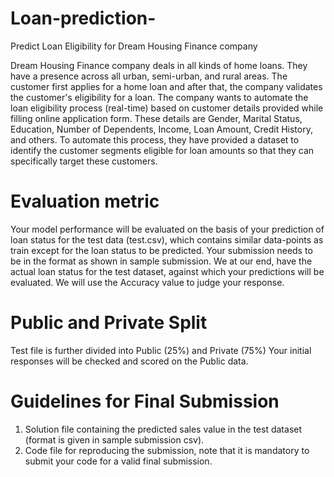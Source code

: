 # Loan-prediction-
Predict Loan Eligibility for Dream Housing Finance company

Dream Housing Finance company deals in all kinds of home loans. They have a presence across all urban, semi-urban, and rural areas. The customer first applies for a home loan and after that, the company validates the customer's eligibility for a loan.
The company wants to automate the loan eligibility process (real-time) based on customer details provided while filling online application form. These details are Gender, Marital Status, Education, Number of Dependents, Income, Loan Amount, Credit History, and others. To automate this process, they have provided a dataset to identify the customer segments  eligible for loan amounts so that they can specifically target these customers.

# Evaluation metric
Your model performance will be evaluated on the basis of your prediction of loan status for the test data (test.csv), which contains similar data-points as train except for the loan status to be predicted. Your submission needs to be in the format as shown in sample submission.
We at our end, have the actual loan status for the test dataset, against which your predictions will be evaluated. We will use the Accuracy value to judge your response.

# Public and Private Split
Test file is further divided into Public (25%) and Private (75%)
Your initial responses will be checked and scored on the Public data.

# Guidelines for Final Submission
1) Solution file containing the predicted sales value in the test dataset (format is given in sample submission csv).
2) Code file for reproducing the submission, note that it is mandatory to submit your code for a valid final submission.
